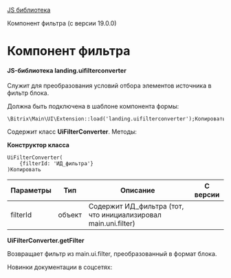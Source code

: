 [JS библиотека](/api_help/js_lib/index.php)

Компонент фильтра (с версии 19.0.0)

Компонент фильтра
=================

#### JS-библиотека landing.uifilterconverter

Служит для преобразования условий отбора элементов источника в фильтр блока.

Должна быть подключена в шаблоне компонента формы:

```
\Bitrix\Main\UI\Extension::load('landing.uifilterconverter');Копировать
```

Содержит класс **UiFilterConverter**. Методы:

**Конструктор класса**

```
UiFilterConverter(
	{filterId: 'ИД_фильтра'}
)Копировать
```

| Параметры | Тип | Описание | С версии |
| --- | --- | --- | --- |
| filterId | объект | Содержит ИД\_фильтра (тот, что инициализировал main.uni.filter) |  |

  

**UiFilterConverter.getFilter**

Возвращает фильтр из main.ui.filter, преобразованный в формат блока.

Новинки документации в соцсетях: